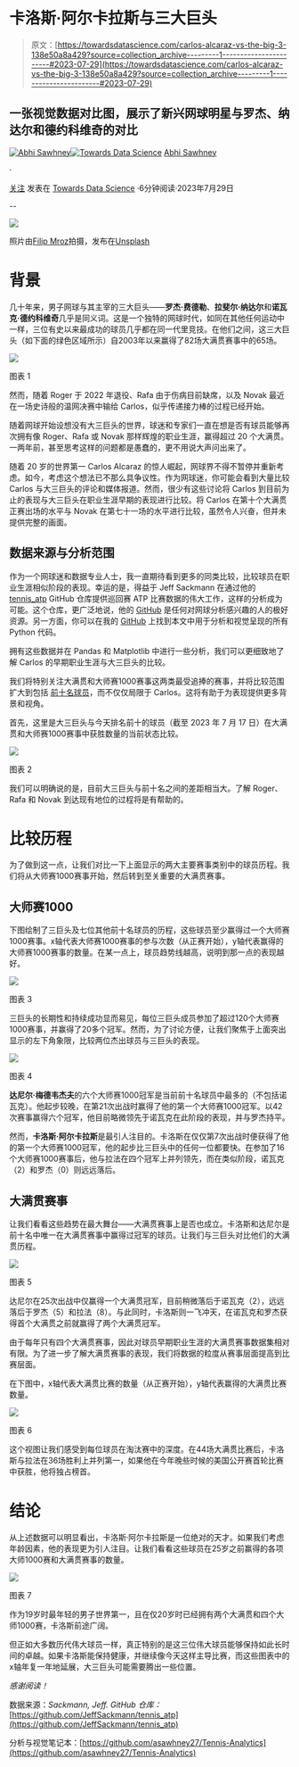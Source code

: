 # 卡洛斯·阿尔卡拉斯与三大巨头

> 原文：[https://towardsdatascience.com/carlos-alcaraz-vs-the-big-3-138e50a8a429?source=collection_archive---------1-----------------------#2023-07-29](https://towardsdatascience.com/carlos-alcaraz-vs-the-big-3-138e50a8a429?source=collection_archive---------1-----------------------#2023-07-29)

## 一张视觉数据对比图，展示了新兴网球明星与罗杰、纳达尔和德约科维奇的对比

[](https://medium.com/@asawhney27?source=post_page-----138e50a8a429--------------------------------)[![Abhi Sawhney](../Images/21f712d1a325a71c58fe456e93e4c746.png)](https://medium.com/@asawhney27?source=post_page-----138e50a8a429--------------------------------)[](https://towardsdatascience.com/?source=post_page-----138e50a8a429--------------------------------)[![Towards Data Science](../Images/a6ff2676ffcc0c7aad8aaf1d79379785.png)](https://towardsdatascience.com/?source=post_page-----138e50a8a429--------------------------------) [Abhi Sawhney](https://medium.com/@asawhney27?source=post_page-----138e50a8a429--------------------------------)

·

[关注](https://medium.com/m/signin?actionUrl=https%3A%2F%2Fmedium.com%2F_%2Fsubscribe%2Fuser%2F42ce11c2a627&operation=register&redirect=https%3A%2F%2Ftowardsdatascience.com%2Fcarlos-alcaraz-vs-the-big-3-138e50a8a429&user=Abhi+Sawhney&userId=42ce11c2a627&source=post_page-42ce11c2a627----138e50a8a429---------------------post_header-----------) 发表在 [Towards Data Science](https://towardsdatascience.com/?source=post_page-----138e50a8a429--------------------------------) ·6分钟阅读·2023年7月29日[](https://medium.com/m/signin?actionUrl=https%3A%2F%2Fmedium.com%2F_%2Fvote%2Ftowards-data-science%2F138e50a8a429&operation=register&redirect=https%3A%2F%2Ftowardsdatascience.com%2Fcarlos-alcaraz-vs-the-big-3-138e50a8a429&user=Abhi+Sawhney&userId=42ce11c2a627&source=-----138e50a8a429---------------------clap_footer-----------)

--

[](https://medium.com/m/signin?actionUrl=https%3A%2F%2Fmedium.com%2F_%2Fbookmark%2Fp%2F138e50a8a429&operation=register&redirect=https%3A%2F%2Ftowardsdatascience.com%2Fcarlos-alcaraz-vs-the-big-3-138e50a8a429&source=-----138e50a8a429---------------------bookmark_footer-----------)![](../Images/8f9d4e01fbb6c34b982ca7cbe8d62b7d.png)

照片由[Filip Mroz](https://unsplash.com/@mroz?utm_content=creditCopyText&utm_medium=referral&utm_source=unsplash)拍摄，发布在[Unsplash](https://unsplash.com/photos/people-at-the-tennis-court-stadium-during-sunset--WgTWXb4nh4?utm_content=creditCopyText&utm_medium=referral&utm_source=unsplash)

# 背景

几十年来，男子网球与其主宰的三大巨头——**罗杰·费德勒**、**拉斐尔·纳达尔**和**诺瓦克·德约科维奇**几乎是同义词。这是一个独特的网球时代，如同在其他任何运动中一样，三位有史以来最成功的球员几乎都在同一代里竞技。在他们之间，这三大巨头（如下面的绿色区域所示）自2003年以来赢得了82场大满贯赛事中的65场。

![](../Images/48d5711a48536174fda9b8e93f7bffcf.png)

图表 1

然而，随着 Roger 于 2022 年退役、Rafa 由于伤病目前缺席，以及 Novak 最近在一场史诗般的温网决赛中输给 Carlos，似乎传递接力棒的过程已经开始。

随着网球开始设想没有大三巨头的世界，球迷和专家们一直在想是否有球员能够再次拥有像 Roger、Rafa 或 Novak 那样辉煌的职业生涯，赢得超过 20 个大满贯。一两年前，甚至思考这样的问题都是愚蠢的，更不用说大声问出来了。

随着 20 岁的世界第一 Carlos Alcaraz 的惊人崛起，网球界不得不暂停并重新考虑。如今，考虑这个想法已不那么具争议性。作为网球迷，你可能会看到大量比较 Carlos 与大三巨头的评论和媒体报道。然而，很少有这些讨论将 Carlos 到目前为止的表现与大三巨头在职业生涯早期的表现进行比较。将 Carlos 在第十个大满贯正赛出场的水平与 Novak 在第七十一场的水平进行比较，虽然令人兴奋，但并未提供完整的画面。

## **数据来源与分析范围**

作为一个网球迷和数据专业人士，我一直期待看到更多的同类比较，比较球员在职业生涯相似阶段的表现。幸运的是，得益于 Jeff Sackmann 在通过他的 [tennis_atp](https://github.com/JeffSackmann/tennis_atp) GitHub 仓库提供巡回赛 ATP 比赛数据的伟大工作，这样的分析成为可能。这个仓库，更广泛地说，他的 [GitHub](https://github.com/JeffSackmann) 是任何对网球分析感兴趣的人的极好资源。另一方面，你可以在我的 [GitHub](https://github.com/asawhney27/Tennis-Analytics) 上找到本文中用于分析和视觉呈现的所有 Python 代码。

拥有这些数据并在 Pandas 和 Matplotlib 中进行一些分析，我们可以更细致地了解 Carlos 的早期职业生涯与大三巨头的比较。

我们将特别关注大满贯和大师赛1000赛事这两类最受追捧的赛事，并将比较范围扩大到包括 [前十名球员](https://www.atptour.com/en/rankings/singles?rankRange=0-100&rankDate=2023-07-17)，而不仅仅局限于 Carlos。这将有助于为表现提供更多背景和视角。

首先，这里是大三巨头与今天排名前十的球员（截至 2023 年 7 月 17 日）在大满贯和大师赛1000赛事中获胜数量的当前状态比较。

![](../Images/c9d995f088507433c5c69aa9379f5ef7.png)

图表 2

我们可以明确说的是，目前大三巨头与前十名之间的差距相当大。了解 Roger、Rafa 和 Novak 到达现有地位的过程将是有帮助的。

# 比较历程

为了做到这一点，让我们对比一下上面显示的两大主要赛事类别中的球员历程。我们将从大师赛1000赛事开始，然后转到至关重要的大满贯赛事。

## **大师赛1000**

下图绘制了三巨头及七位其他前十名球员的历程，这些球员至少赢得过一个大师赛1000赛事。x轴代表大师赛1000赛事的参与次数（从正赛开始），y轴代表赢得的大师赛1000赛事的数量。在某一点上，球员趋势线越高，说明到那一点的表现越好。

![](../Images/54682c9eb1ef35271366f7247d4c2d31.png)

图表 3

三巨头的长期性和持续成功显而易见，每位三巨头成员参加了超过120个大师赛1000赛事，并赢得了20多个冠军。然而，为了讨论方便，让我们聚焦于上面突出显示的左下角象限，比较两位杰出球员与三巨头的表现。

![](../Images/8384047321e10d60e9ea6ca60f008f7c.png)

图表 4

**达尼尔·梅德韦杰夫**的六个大师赛1000冠军是当前前十名球员中最多的（不包括诺瓦克）。他起步较晚，在第21次出战时赢得了他的第一个大师赛1000冠军。以42次赛事赢得六个冠军，他目前略微领先于诺瓦克在此阶段的表现，并与罗杰持平。

然而，**卡洛斯·阿尔卡拉斯**是最引人注目的。卡洛斯在仅仅第7次出战时便获得了他的第一个大师赛1000冠军，他的起步比三巨头中的任何一位都要快。在参加了16个大师赛1000赛事后，他与拉法在四个冠军上并列领先，而在类似阶段，诺瓦克（2）和罗杰（0）则远远落后。

## **大满贯赛事**

让我们看看这些趋势在最大舞台——大满贯赛事上是否也成立。卡洛斯和达尼尔是前十名中唯一在大满贯赛事中赢得过冠军的球员。让我们与三巨头对比他们的大满贯历程。

![](../Images/d42e13775a41d13f32fe0930802436ec.png)

图表 5

达尼尔在25次出战中仅赢得一个大满贯冠军，目前稍微落后于诺瓦克（2），远远落后于罗杰（5）和拉法（8）。与此同时，卡洛斯则一飞冲天，在诺瓦克和罗杰获得首个大满贯之前就赢得了两个大满贯冠军。

由于每年只有四个大满贯赛事，因此对球员早期职业生涯的大满贯赛事数据集相对有限。为了进一步了解大满贯赛事的表现，我们将数据的粒度从赛事层面提高到比赛层面。

在下图中，x轴代表大满贯比赛的数量（从正赛开始），y轴代表赢得的大满贯比赛数量。

![](../Images/3f5b23023a9c7b17fcc12102409ed2a0.png)

图表 6

这个视图让我们感受到每位球员在淘汰赛中的深度。在44场大满贯比赛后，卡洛斯与拉法在36场胜利上并列第一，如果他在今年晚些时候的美国公开赛首轮比赛中获胜，他将独占榜首。

# 结论

从上述数据可以明显看出，卡洛斯·阿尔卡拉斯是一位绝对的天才。如果我们考虑年龄因素，他的表现更为引人注目。让我们看看这些球员在25岁之前赢得的各项大师1000赛和大满贯赛事的数量。

![](../Images/dc038995a5da66cffa025217166a5dc4.png)

图表 7

作为19岁时最年轻的男子世界第一，且在仅20岁时已经拥有两个大满贯和四个大师1000赛，卡洛斯前途广阔。

但正如大多数历代伟大球员一样，真正特别的是这三位伟大球员能够保持如此长时间的卓越。如果卡洛斯能保持健康，并继续像今天这样主导比赛，而这些图表中的x轴年复一年地延展，大三巨头可能需要腾出一些位置。

*感谢阅读！*

数据来源：*Sackmann, Jeff. GitHub 仓库：* [https://github.com/JeffSackmann/tennis_atp](https://github.com/JeffSackmann/tennis_atp)

分析与视觉笔记本：[https://github.com/asawhney27/Tennis-Analytics](https://github.com/asawhney27/Tennis-Analytics)
